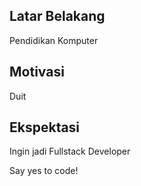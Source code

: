 [//]: # (Ceritakan sedikit tentang latar belakangmu seperti pendidikan terakhir atau pekerjaan sebelumnya)
## Latar Belakang
Pendidikan Komputer

[//]: # (Motivasi apa yang mendorongmu untuk ikut program coding bootcamp di Hacktiv8?)
## Motivasi
Duit

[//]: # (Beri tahu kami, apa yang ingin kamu dapatkan di Hacktiv8 dan apa yang ingin kamu capai setelah lulus dari sini?)
## Ekspektasi
Ingin jadi Fullstack Developer

[//]: # (Apakah ada hal lain yang ingin disampaikan? Bila ada, kamu bebas untuk menuliskannya)
Say yes to code!